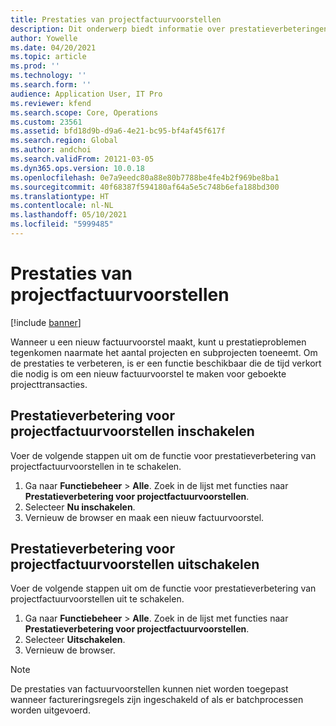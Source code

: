 ```yaml
---
title: Prestaties van projectfactuurvoorstellen
description: Dit onderwerp biedt informatie over prestatieverbeteringen voor projectfactuurvoorstellen.
author: Yowelle
ms.date: 04/20/2021
ms.topic: article
ms.prod: ''
ms.technology: ''
ms.search.form: ''
audience: Application User, IT Pro
ms.reviewer: kfend
ms.search.scope: Core, Operations
ms.custom: 23561
ms.assetid: bfd18d9b-d9a6-4e21-bc95-bf4af45f617f
ms.search.region: Global
ms.author: andchoi
ms.search.validFrom: 20121-03-05
ms.dyn365.ops.version: 10.0.18
ms.openlocfilehash: 0e7a9eedc80a88e80b7788be4fe4b2f969be8ba1
ms.sourcegitcommit: 40f68387f594180af64a5e5c748b6efa188bd300
ms.translationtype: HT
ms.contentlocale: nl-NL
ms.lasthandoff: 05/10/2021
ms.locfileid: "5999485"
---
```

# <a name="project-invoice-proposal-performance"></a>Prestaties van projectfactuurvoorstellen

[!include [banner](../includes/banner.md)]

Wanneer u een nieuw factuurvoorstel maakt, kunt u prestatieproblemen tegenkomen naarmate het aantal projecten en subprojecten toeneemt. Om de prestaties te verbeteren, is er een functie beschikbaar die de tijd verkort die nodig is om een nieuw factuurvoorstel te maken voor geboekte projecttransacties.

## <a name="enable-project-invoice-proposal-performance-enhancement"></a>Prestatieverbetering voor projectfactuurvoorstellen inschakelen
Voer de volgende stappen uit om de functie voor prestatieverbetering van projectfactuurvoorstellen in te schakelen.

1.  Ga naar **Functiebeheer** > **Alle**. Zoek in de lijst met functies naar **Prestatieverbetering voor projectfactuurvoorstellen**.
2.  Selecteer **Nu inschakelen**.
3.  Vernieuw de browser en maak een nieuw factuurvoorstel.

## <a name="turn-off-project-invoice-proposal-performance-enhancement"></a>Prestatieverbetering voor projectfactuurvoorstellen uitschakelen
Voer de volgende stappen uit om de functie voor prestatieverbetering van projectfactuurvoorstellen uit te schakelen.

1.  Ga naar **Functiebeheer** > **Alle**. Zoek in de lijst met functies naar **Prestatieverbetering voor projectfactuurvoorstellen**.
2.  Selecteer **Uitschakelen**.
3.  Vernieuw de browser.

> [!NOTE]
> De prestaties van factuurvoorstellen kunnen niet worden toegepast wanneer factureringsregels zijn ingeschakeld of als er batchprocessen worden uitgevoerd.

